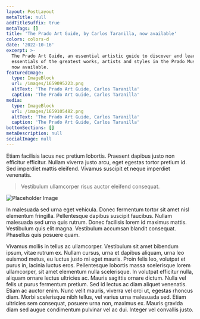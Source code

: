 ```yaml
---
layout: PostLayout
metaTitle: null
addTitleSuffix: true
metaTags: []
title: 'The Prado Art Guide, by Carlos Taranilla, now available'
colors: colors-d
date: '2022-10-16'
excerpt: >-
  The Prado Art Guide, an essential artistic guide to discover and learn the
  essentials of the greatest works, artists and styles in the Prado Museum, is
  now available.
featuredImage:
  type: ImageBlock
  url: /images/1659095223.png
  altText: 'The Prado Art Guide, Carlos Taranilla'
  caption: 'The Prado Art Guide, Carlos Taranilla'
media:
  type: ImageBlock
  url: /images/1659105482.png
  altText: 'The Prado Art Guide, Carlos Taranilla'
  caption: 'The Prado Art Guide, Carlos Taranilla'
bottomSections: []
metaDescription: null
socialImage: null
---
```

Etiam facilisis lacus nec pretium lobortis. Praesent dapibus justo non efficitur efficitur. Nullam viverra justo arcu, eget egestas tortor pretium id. Sed imperdiet mattis eleifend. Vivamus suscipit et neque imperdiet venenatis.

> Vestibulum ullamcorper risus auctor eleifend consequat.

![Placeholder Image](https://assets.stackbit.com/components/images/default/post-4.jpeg)

In malesuada sed urna eget vehicula. Donec fermentum tortor sit amet nisl elementum fringilla. Pellentesque dapibus suscipit faucibus. Nullam malesuada sed urna quis rutrum. Donec facilisis lorem id maximus mattis. Vestibulum quis elit magna. Vestibulum accumsan blandit consequat. Phasellus quis posuere quam.

Vivamus mollis in tellus ac ullamcorper. Vestibulum sit amet bibendum ipsum, vitae rutrum ex. Nullam cursus, urna et dapibus aliquam, urna leo euismod metus, eu luctus justo mi eget mauris. Proin felis leo, volutpat et purus in, lacinia luctus eros. Pellentesque lobortis massa scelerisque lorem ullamcorper, sit amet elementum nulla scelerisque. In volutpat efficitur nulla, aliquam ornare lectus ultricies ac. Mauris sagittis ornare dictum. Nulla vel felis ut purus fermentum pretium. Sed id lectus ac diam aliquet venenatis. Etiam ac auctor enim. Nunc velit mauris, viverra vel orci ut, egestas rhoncus diam. Morbi scelerisque nibh tellus, vel varius urna malesuada sed. Etiam ultricies sem consequat, posuere urna non, maximus ex. Mauris gravida diam sed augue condimentum pulvinar vel ac dui. Integer vel convallis justo.